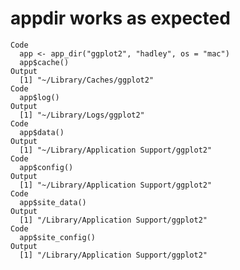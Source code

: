# appdir works as expected

    Code
      app <- app_dir("ggplot2", "hadley", os = "mac")
      app$cache()
    Output
      [1] "~/Library/Caches/ggplot2"
    Code
      app$log()
    Output
      [1] "~/Library/Logs/ggplot2"
    Code
      app$data()
    Output
      [1] "~/Library/Application Support/ggplot2"
    Code
      app$config()
    Output
      [1] "~/Library/Application Support/ggplot2"
    Code
      app$site_data()
    Output
      [1] "/Library/Application Support/ggplot2"
    Code
      app$site_config()
    Output
      [1] "/Library/Application Support/ggplot2"

